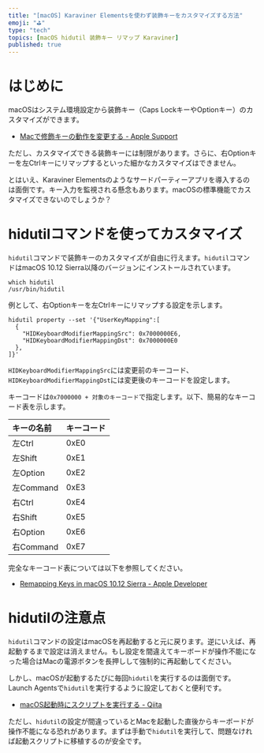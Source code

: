 ```yaml
---
title: "[macOS] Karaviner Elementsを使わず装飾キーをカスタマイズする方法"
emoji: "⛳"
type: "tech"
topics: [macOS hidutil 装飾キー リマップ Karaviner]
published: true
---
```

# はじめに

macOSはシステム環境設定から装飾キー（Caps LockキーやOptionキー）のカスタマイズができます。

- [Macで修飾キーの動作を変更する - Apple Support](https://support.apple.com/ja-jp/guide/mac-help/mchlp1011/mac)

ただし、カスタマイズできる装飾キーには制限があります。さらに、右Optionキーを左Ctrlキーにリマップするといった細かなカスタマイズはできません。

とはいえ、Karaviner Elementsのようなサードパーティーアプリを導入するのは面倒です。キー入力を監視される懸念もあります。macOSの標準機能でカスタマイズできないのでしょうか？

# hidutilコマンドを使ってカスタマイズ

`hidutil`コマンドで装飾キーのカスタマイズが自由に行えます。`hidutil`コマンドはmacOS 10.12 Sierra以降のバージョンにインストールされています。

```console
which hidutil
/usr/bin/hidutil
```

例として、右Optionキーを左Ctrlキーにリマップする設定を示します。

```console
hidutil property --set '{"UserKeyMapping":[
  {
    "HIDKeyboardModifierMappingSrc": 0x7000000E6,
    "HIDKeyboardModifierMappingDst": 0x7000000E0
  },
]}'
```

`HIDKeyboardModifierMappingSrc`には変更前のキーコード、`HIDKeyboardModifierMappingDst`には変更後のキーコードを設定します。

キーコードは`0x7000000 + 対象のキーコード`で指定します。以下、簡易的なキーコード表を示します。

| キーの名前 | キーコード |
|:---|:---|
| 左Ctrl    | 0xE0 |
| 左Shift   | 0xE1 |
| 左Option  | 0xE2 |
| 左Command | 0xE3 |
| 右Ctrl    | 0xE4 |
| 右Shift   | 0xE5 |
| 右Option  | 0xE6 |
| 右Command | 0xE7 |

完全なキーコード表については以下を参照してください。

- [Remapping Keys in macOS 10.12 Sierra - Apple Developer](https://developer.apple.com/library/archive/technotes/tn2450/_index.html)

# hidutilの注意点

`hidutil`コマンドの設定はmacOSを再起動すると元に戻ります。逆にいえば、再起動するまで設定は消えません。もし設定を間違えてキーボードが操作不能になった場合はMacの電源ボタンを長押しして強制的に再起動してください。

しかし、macOSが起動するたびに毎回`hidutil`を実行するのは面倒です。Launch Agentsで`hidutil`を実行するように設定しておくと便利です。

- [macOS起動時にスクリプトを実行する - Qiita](https://qiita.com/ritumutaka/items/e74d2e1785c38dc265da)

ただし、`hidutil`の設定が間違っているとMacを起動した直後からキーボードが操作不能になる恐れがあります。まずは手動で`hidutil`を実行して、問題なければ起動スクリプトに移植するのが安全です。
